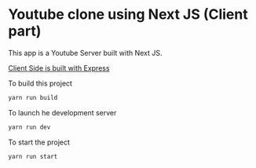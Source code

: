 # Youtube clone using Next JS (Client part)

This app is a Youtube Server built with Next JS.

[Client Side is built with Express](https://github.com/tichif/youtube-server)

To build this project
```bash
yarn run build
```

To launch he development server
```bash
yarn run dev
```

To start the project
```
yarn run start
```